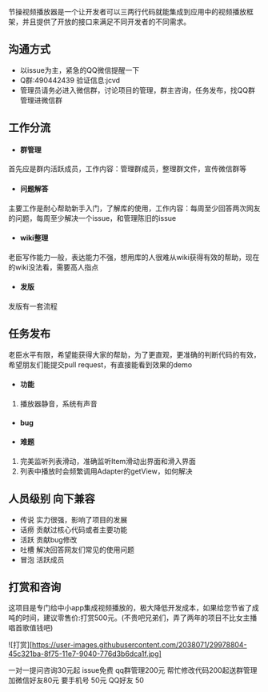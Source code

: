 节操视频播放器是一个让开发者可以三两行代码就能集成到应用中的视频播放框架，并且提供了开放的接口来满足不同开发者的不同需求。

## 沟通方式
* 以issue为主，紧急的QQ微信提醒一下
* Q群:490442439 验证信息:jcvd
* 管理员请务必进入微信群，讨论项目的管理，群主咨询，任务发布，找QQ群管理进微信群


## 工作分流

- #### 群管理

首先应是群内活跃成员，工作内容：管理群成员，整理群文件，宣传微信群等

- #### 问题解答

主要工作是耐心帮助新手入门，了解库的使用，工作内容：每周至少回答两次网友的问题，每周至少解决一个issue，和管理陈旧的issue

- #### wiki整理

老臣写作能力一般，表达能力不强，想用库的人很难从wiki获得有效的帮助，现在的wiki没法看，需要高人指点

- #### 发版

发版有一套流程


## 任务发布

老臣水平有限，希望能获得大家的帮助，为了更直观，更准确的判断代码的有效，希望朋友们能提交pull request，有直接能看到效果的demo

- #### 功能

1. 播放器静音，系统有声音

- #### bug

- #### 难题

1. 完美监听列表滑动，准确监听Item滑动出界面和滑入界面
2. 列表中播放时会频繁调用Adapter的getView，如何解决

## 人员级别 向下兼容

* 传说 实力很强，影响了项目的发展
* 话痨 贡献过核心代码或者主要功能
* 活跃 贡献bug修改
* 吐槽 解决回答网友们常见的使用问题
* 冒泡 活跃成员

## 打赏和咨询

这项目是专门给中小app集成视频播放的，极大降低开发成本，如果给您节省了成吨的时间，建议零售价:打赏500元。(不贵吧兄弟们，弄了两年的项目不比女主播唱首歌值钱吧)

![打赏][https://user-images.githubusercontent.com/2038071/29978804-45c321ba-8f75-11e7-9040-776d3b6dca1f.jpg]

一对一提问咨询30元起   issue免费
qq群管理200元
帮忙修改代码200起送群管理
加微信好友80元
要手机号 50元
QQ好友 50